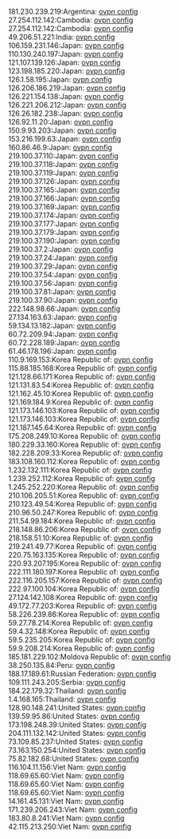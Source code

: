 181.230.239.219:Argentina: [ovpn config](vpn/181_230_239_219.ovpn)  
27.254.112.142:Cambodia: [ovpn config](vpn/27_254_112_142.ovpn)  
27.254.112.142:Cambodia: [ovpn config](vpn/27_254_112_142.ovpn)  
49.206.51.221:India: [ovpn config](vpn/49_206_51_221.ovpn)  
106.159.231.146:Japan: [ovpn config](vpn/106_159_231_146.ovpn)  
110.130.240.197:Japan: [ovpn config](vpn/110_130_240_197.ovpn)  
121.107.139.126:Japan: [ovpn config](vpn/121_107_139_126.ovpn)  
123.198.185.220:Japan: [ovpn config](vpn/123_198_185_220.ovpn)  
126.1.58.195:Japan: [ovpn config](vpn/126_1_58_195.ovpn)  
126.206.186.219:Japan: [ovpn config](vpn/126_206_186_219.ovpn)  
126.221.154.138:Japan: [ovpn config](vpn/126_221_154_138.ovpn)  
126.221.206.212:Japan: [ovpn config](vpn/126_221_206_212.ovpn)  
126.26.182.238:Japan: [ovpn config](vpn/126_26_182_238.ovpn)  
126.92.11.20:Japan: [ovpn config](vpn/126_92_11_20.ovpn)  
150.9.93.203:Japan: [ovpn config](vpn/150_9_93_203.ovpn)  
153.216.199.63:Japan: [ovpn config](vpn/153_216_199_63.ovpn)  
160.86.46.9:Japan: [ovpn config](vpn/160_86_46_9.ovpn)  
219.100.37.110:Japan: [ovpn config](vpn/219_100_37_110.ovpn)  
219.100.37.118:Japan: [ovpn config](vpn/219_100_37_118.ovpn)  
219.100.37.119:Japan: [ovpn config](vpn/219_100_37_119.ovpn)  
219.100.37.126:Japan: [ovpn config](vpn/219_100_37_126.ovpn)  
219.100.37.165:Japan: [ovpn config](vpn/219_100_37_165.ovpn)  
219.100.37.166:Japan: [ovpn config](vpn/219_100_37_166.ovpn)  
219.100.37.169:Japan: [ovpn config](vpn/219_100_37_169.ovpn)  
219.100.37.174:Japan: [ovpn config](vpn/219_100_37_174.ovpn)  
219.100.37.177:Japan: [ovpn config](vpn/219_100_37_177.ovpn)  
219.100.37.179:Japan: [ovpn config](vpn/219_100_37_179.ovpn)  
219.100.37.190:Japan: [ovpn config](vpn/219_100_37_190.ovpn)  
219.100.37.2:Japan: [ovpn config](vpn/219_100_37_2.ovpn)  
219.100.37.24:Japan: [ovpn config](vpn/219_100_37_24.ovpn)  
219.100.37.29:Japan: [ovpn config](vpn/219_100_37_29.ovpn)  
219.100.37.54:Japan: [ovpn config](vpn/219_100_37_54.ovpn)  
219.100.37.56:Japan: [ovpn config](vpn/219_100_37_56.ovpn)  
219.100.37.81:Japan: [ovpn config](vpn/219_100_37_81.ovpn)  
219.100.37.90:Japan: [ovpn config](vpn/219_100_37_90.ovpn)  
222.148.98.66:Japan: [ovpn config](vpn/222_148_98_66.ovpn)  
27.134.163.63:Japan: [ovpn config](vpn/27_134_163_63.ovpn)  
59.134.13.182:Japan: [ovpn config](vpn/59_134_13_182.ovpn)  
60.72.209.94:Japan: [ovpn config](vpn/60_72_209_94.ovpn)  
60.72.228.189:Japan: [ovpn config](vpn/60_72_228_189.ovpn)  
61.46.178.196:Japan: [ovpn config](vpn/61_46_178_196.ovpn)  
110.9.169.153:Korea Republic of: [ovpn config](vpn/110_9_169_153.ovpn)  
115.88.185.168:Korea Republic of: [ovpn config](vpn/115_88_185_168.ovpn)  
121.128.66.171:Korea Republic of: [ovpn config](vpn/121_128_66_171.ovpn)  
121.131.83.54:Korea Republic of: [ovpn config](vpn/121_131_83_54.ovpn)  
121.162.45.10:Korea Republic of: [ovpn config](vpn/121_162_45_10.ovpn)  
121.169.184.9:Korea Republic of: [ovpn config](vpn/121_169_184_9.ovpn)  
121.173.146.103:Korea Republic of: [ovpn config](vpn/121_173_146_103.ovpn)  
121.173.146.103:Korea Republic of: [ovpn config](vpn/121_173_146_103.ovpn)  
121.187.145.64:Korea Republic of: [ovpn config](vpn/121_187_145_64.ovpn)  
175.208.249.10:Korea Republic of: [ovpn config](vpn/175_208_249_10.ovpn)  
180.229.33.160:Korea Republic of: [ovpn config](vpn/180_229_33_160.ovpn)  
182.228.209.33:Korea Republic of: [ovpn config](vpn/182_228_209_33.ovpn)  
183.108.160.112:Korea Republic of: [ovpn config](vpn/183_108_160_112.ovpn)  
1.232.132.111:Korea Republic of: [ovpn config](vpn/1_232_132_111.ovpn)  
1.239.252.112:Korea Republic of: [ovpn config](vpn/1_239_252_112.ovpn)  
1.245.252.220:Korea Republic of: [ovpn config](vpn/1_245_252_220.ovpn)  
210.106.205.51:Korea Republic of: [ovpn config](vpn/210_106_205_51.ovpn)  
210.123.49.54:Korea Republic of: [ovpn config](vpn/210_123_49_54.ovpn)  
210.96.50.247:Korea Republic of: [ovpn config](vpn/210_96_50_247.ovpn)  
211.54.99.184:Korea Republic of: [ovpn config](vpn/211_54_99_184.ovpn)  
218.148.86.206:Korea Republic of: [ovpn config](vpn/218_148_86_206.ovpn)  
218.158.51.10:Korea Republic of: [ovpn config](vpn/218_158_51_10.ovpn)  
219.241.49.77:Korea Republic of: [ovpn config](vpn/219_241_49_77.ovpn)  
220.75.163.135:Korea Republic of: [ovpn config](vpn/220_75_163_135.ovpn)  
220.93.207.195:Korea Republic of: [ovpn config](vpn/220_93_207_195.ovpn)  
222.111.180.197:Korea Republic of: [ovpn config](vpn/222_111_180_197.ovpn)  
222.116.205.157:Korea Republic of: [ovpn config](vpn/222_116_205_157.ovpn)  
222.97.100.104:Korea Republic of: [ovpn config](vpn/222_97_100_104.ovpn)  
27.124.142.108:Korea Republic of: [ovpn config](vpn/27_124_142_108.ovpn)  
49.172.77.203:Korea Republic of: [ovpn config](vpn/49_172_77_203.ovpn)  
58.226.239.86:Korea Republic of: [ovpn config](vpn/58_226_239_86.ovpn)  
59.27.78.214:Korea Republic of: [ovpn config](vpn/59_27_78_214.ovpn)  
59.4.32.148:Korea Republic of: [ovpn config](vpn/59_4_32_148.ovpn)  
59.5.235.205:Korea Republic of: [ovpn config](vpn/59_5_235_205.ovpn)  
59.9.208.214:Korea Republic of: [ovpn config](vpn/59_9_208_214.ovpn)  
185.181.229.102:Moldova Republic of: [ovpn config](vpn/185_181_229_102.ovpn)  
38.250.135.84:Peru: [ovpn config](vpn/38_250_135_84.ovpn)  
188.17.189.61:Russian Federation: [ovpn config](vpn/188_17_189_61.ovpn)  
109.111.243.205:Serbia: [ovpn config](vpn/109_111_243_205.ovpn)  
184.22.179.32:Thailand: [ovpn config](vpn/184_22_179_32.ovpn)  
1.4.168.165:Thailand: [ovpn config](vpn/1_4_168_165.ovpn)  
128.90.148.241:United States: [ovpn config](vpn/128_90_148_241.ovpn)  
139.59.95.86:United States: [ovpn config](vpn/139_59_95_86.ovpn)  
173.198.248.39:United States: [ovpn config](vpn/173_198_248_39.ovpn)  
204.111.132.142:United States: [ovpn config](vpn/204_111_132_142.ovpn)  
73.109.85.237:United States: [ovpn config](vpn/73_109_85_237.ovpn)  
73.163.150.254:United States: [ovpn config](vpn/73_163_150_254.ovpn)  
75.82.182.68:United States: [ovpn config](vpn/75_82_182_68.ovpn)  
116.104.11.156:Viet Nam: [ovpn config](vpn/116_104_11_156.ovpn)  
118.69.65.60:Viet Nam: [ovpn config](vpn/118_69_65_60.ovpn)  
118.69.65.60:Viet Nam: [ovpn config](vpn/118_69_65_60.ovpn)  
118.69.65.60:Viet Nam: [ovpn config](vpn/118_69_65_60.ovpn)  
14.161.45.131:Viet Nam: [ovpn config](vpn/14_161_45_131.ovpn)  
171.239.206.243:Viet Nam: [ovpn config](vpn/171_239_206_243.ovpn)  
183.80.8.241:Viet Nam: [ovpn config](vpn/183_80_8_241.ovpn)  
42.115.213.250:Viet Nam: [ovpn config](vpn/42_115_213_250.ovpn)  
